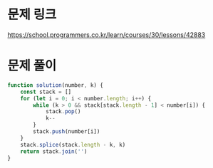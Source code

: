 # 문제 링크

https://school.programmers.co.kr/learn/courses/30/lessons/42883

# 문제 풀이

```js
function solution(number, k) {
    const stack = []
    for (let i = 0; i < number.length; i++) {
        while (k > 0 && stack[stack.length - 1] < number[i]) {
            stack.pop()
            k--
        }
        stack.push(number[i])
    }
    stack.splice(stack.length - k, k)
    return stack.join('')
}
```
